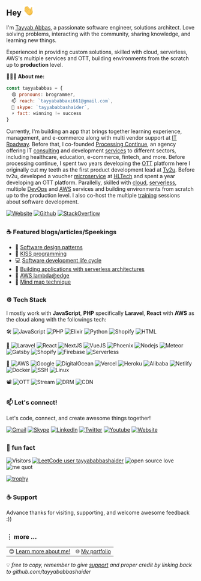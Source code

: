 ## Hey <img src="./Hi.gif" width="29px">
I'm <a href="https://tayyababbashaider.github.io" target="_blank" title="Tayyab Abbas">Tayyab Abbas</a>, a passionate software engineer, solutions architect. Love solving problems, interacting with the community, sharing knowledge, and learning new things.

Experienced in providing custom solutions, skilled with cloud, serverless, AWS's multiple services and OTT, building environments from the scratch up to **production** level.</br>

**🙋🏻‍♂️ About me:**
```js
const tayyababbas = {
  😄 pronouns: brogrammer,
  📫 reach: `tayyababbaxi661@gmail.com`,
  💬 skype: `tayyababbashaider`,
  ⚡ fact: winning != success
}
```

Currently, I'm building an app that brings together learning experience, management, and e-commerce along with multi vendor support at <a target="_blank" href="https://itroadway.com">IT Roadway</a>. Before that, I co-founded <a target="_blank" href="https://processingcontinue.com">Processing Continue</a>, an agency offering IT <a target="_blank" href="#">consulting</a> and development <a target="_blank" href="#" >services</a> to different sectors, including healthcare, education, e-commerce, fintech, and more.
Before processing continue, I spent two years developing the <a target="_blank" href="#" >OTT</a> platform here I originally cut my teeth as the first product development lead at <a target="_blank" href="https://www.linkedin.com/company/tv2ulahore">Tv2u</a>.
Before tv2u, developed a voucher <a target="_blank" href="#" >microservice</a> at <a target="_blank" href="https://www.hltech.io">HLTech</a> and spent a year developing an OTT platform.
Parallelly, skilled with <a target="_blank" href="#" >cloud</a>, <a target="_blank" href="#" >serverless</a>, multiple <a target="_blank" href="#" >DevOps</a> and <a target="_blank" href="#" >AWS</a> services and building environments from scratch up to the production level.
I also co-host the multiple <a target="_blank" href="#" >training</a> sessions about software development.

[![Website](https://img.shields.io/badge/-tayyababbashaider.github.io-0078D4?style=flat&logo=Homepage&logoColor=white)](https://tayyababbashaider.github.io/)
[![Github](https://img.shields.io/badge/-@tayyababbashaider-000?style=flat&logo=Github&logoColor=white)](https://tayyababbashaider.github.io/)
[![StackOverflow](https://img.shields.io/badge/tayyababbashaider-%23F58025?style=flat&logo=stackoverflow&logoColor=white)](https://stackoverflow.com/users/17666468/tayyababbashaider)

##

### ☕️ Featured blogs/articles/Speekings
- 📖 [Software design patterns](https://tayyababbashaider.github.io/)
- 🚀 [KISS programming](https://tayyababbashaider.github.io/)
- 💻 [Software development life cycle](https://tayyababbashaider.github.io/)
- 🌟 [Building applications with serverless architectures](https://tayyababbashaider.github.io/)
- 👏 [AWS lambda@edge](https://tayyababbashaider.github.io/)
- 🧠 [Mind map technique](https://tayyababbashaider.github.io/)

##

### ⚙️ Tech Stack
I mostly work with **JavaScript**, **PHP** specifically **Laravel**, **React** with **AWS** as the cloud along with the followings tech:

🛠️ ![JavaScript](https://img.shields.io/badge/JavaScript-F7DF1E?logo=javascript&logoColor=black)
![PHP](https://img.shields.io/badge/PHP-777BB4?logo=php&logoColor=white)
![Elixir](https://img.shields.io/badge/Elixir-4B275F?logo=elixir&logoColor=white)
![Python](https://img.shields.io/badge/Python-3776AB?logo=python&logoColor=white)
![Shopify](https://img.shields.io/badge/Liquid-7AB55C?logo=shopify&logoColor=white)
![HTML](https://img.shields.io/badge/HTML-E34F26?logo=html5&logoColor=white)

🧪 ![Laravel](https://img.shields.io/badge/Laravel-FF2D20?logo=laravel&logoColor=white)
![React](https://img.shields.io/badge/React-20232A?logo=react&logoColor=61DAFB)
![NextJS](https://img.shields.io/badge/Next-000000?logo=nextdotjs&logoColor=white)
![VueJS](https://img.shields.io/badge/Vue-4FC08D?logo=vuedotjs&logoColor=white)
![Phoenix](https://img.shields.io/badge/Phoenix-FD4F00?logo=phoenixframework&logoColor=white)
![Nodejs](https://img.shields.io/badge/Node-43853D?logo=node.js&logoColor=white)
![Meteor](https://img.shields.io/badge/Meteor-DE4F4F?logo=meteor&logoColor=white)
![Gatsby](https://img.shields.io/badge/Gatsby-663399?logo=gatsby&logoColor=white)
![Shopify](https://img.shields.io/badge/Shopify-7AB55C?logo=shopify&logoColor=white)
![Firebase](https://img.shields.io/badge/Firebase-DD2C00?logo=firebase&logoColor=white)
![Serverless](https://img.shields.io/badge/Serverless-FD5750?logo=serverless&logoColor=white)

[comment]: ![Nginx](https://img.shields.io/badge/nginx-009639?logo=nginx&logoColor=white)
[comment]: ![Apache](https://img.shields.io/badge/apache-D22128?logo=apache&logoColor=white)
[comment]: ![LiteSpeed](https://img.shields.io/badge/LiteSpeed-yellow?logo=litespeed&logoColor=white)

🚀 ![AWS](https://img.shields.io/badge/AWS-232F3E?logo=amazonwebservices&logoColor=white)
![Google](https://img.shields.io/badge/Google-4285F4?logo=googlecloud&logoColor=white)
![DigitalOcean](https://img.shields.io/badge/DigitalOcean-0080FF?logo=digitalocean&logoColor=white)
![Vercel](https://img.shields.io/badge/Vercel-000000?logo=vercel&logoColor=white)
![Heroku](https://img.shields.io/badge/Heroku-430098?logo=heroku&logoColor=white)
![Alibaba](https://img.shields.io/badge/Alibaba-FF6A00?logo=alibabadotcom&logoColor=white)
![Netlify](https://img.shields.io/badge/Netlify-00C7B7?logo=netlify&logoColor=white)
![Docker](https://img.shields.io/badge/-Docker-2496ED?logo=docker&logoColor=white)
![SSH](https://img.shields.io/badge/-SSH-000000?logo=termius&logoColor=white)
![Linux](https://img.shields.io/badge/-Linux-FCC624?logo=linux&logoColor=white)

📽️ ![OTT](https://img.shields.io/badge/OTT-%23F58025?logo=&logoColor=white)
![Stream](https://img.shields.io/static/v1.svg?label=Stream&message=HLS%20|%20DASH%20&style=flat&color=blue&labelColor=232F3E)
![DRM](https://img.shields.io/static/v1.svg?label=DRM&message=Widevine%20|%20PlayReady%20|%20FairPlay&style=flat&color=blue&labelColor=232F3E)
![CDN](https://img.shields.io/static/v1.svg?label=CDN&message=Akamai%20|%20Cloudflare%20|%20Amazon%20CloudFront&style=flat&color=blue&labelColor=232F3E)

[comment]: ![Git](https://img.shields.io/badge/-Git-F05032?logo=git&logoColor=white)
[comment]: ![Jira](https://img.shields.io/badge/-Jira-0052CC?logo=jira&logoColor=white)

##

### 📫 Let's connect!
Let's code, connect, and create awesome things together!

[![Gmail](https://img.shields.io/badge/-tayyababbaxi661@gmail.com-c14438?style=flat&logo=Gmail&logoColor=white)](mailto:tayyababbaxi661@gmail.com)
[![Skype](https://img.shields.io/static/v1.svg?label=Skype&message=tayyababbashaider&style=flat&color=blue)](https://join.skype.com/invite/wfHtrH7tedlg)
[![LinkedIn](https://img.shields.io/static/v1.svg?label=LinkedIn&message=tayyababbashaider&logo=linkedin&style=flat&color=blue)](https://www.linkedin.com/in/tayyababbashaider/)
[![Twitter](https://img.shields.io/badge/-tayyababbashaider-000?style=flat&logo=X&logoColor=white)](https://x.com/tayyababbashaider)
[![Youtube](https://img.shields.io/badge/-@tayyababbashaider-c14438?style=flat&logo=Youtube&logoColor=white)](https://www.youtube.com/@tayyababbashaider)
[![Website](https://img.shields.io/badge/-tayyababbashaider.github.io-0078D4?style=flat&logo=Homepage&logoColor=white)](https://tayyababbashaider.github.io/)

##

### 🍿 fun fact

![Visitors](https://api.visitorbadge.io/api/visitors?path=tayyababbashaider&countColor=%232ccce4&style=flat&labelStyle=upper)
[![LeetCode user tayyababbashaider](https://img.shields.io/badge/dynamic/json?style=flat&labelColor=black&color=%23ffa116&label=Solved&query=solvedOverTotal&url=https%3A%2F%2Fleetcode-badge.vercel.app%2Fapi%2Fusers%2Ftayyababbashaider&logo=leetcode&logoColor=yellow)](https://leetcode.com/tayyababbashaider/)
![open source love](https://img.shields.io/badge/Open%20Source-♥️-43853D)
![me quot](https://img.shields.io/badge/❝❞%20winning%20!=%20success-2496ED?style=flat)

[![trophy](https://github-profile-trophy.vercel.app/?username=tayyababbashaider&theme=flat&margin-w=5&margin-h=5&no-bg=true&no-frame=true)](https://tayyababbashaider.github.io)

[comment]: [![](https://ossrank.com/widget/873034)](https://ossrank.com/c/873034-tayyababbashaider)

##

### ☕️ Support
Advance thanks for visiting, supporting, and welcome awesome feedback :))

<!-- [![ko-fi](https://ko-fi.com/img/githubbutton_sm.svg)](https://ko-fi.com/P5P018ZSIU)
[![Support me on Patreon](https://img.shields.io/badge/Support%20me%20on%20Patreon-000?style=for-the-badge&logo=patreon&logoColor=white)](https://www.patreon.com/bePatron?u=156223860) -->

##

### ⋮ more ...

<table>
  <tr>
    <td>😊&nbsp;<a href="https://www.google.com/search?q=tayyababbashaider+github">Learn more about me!</a></td>
    <td>🌐&nbsp;<a href="https://tayyababbashaider.github.io/">My portfolio</a></td>
  </tr>
</table>

💡 _free to copy, remember to give [support](https://ko-fi.com/P5P018ZSIU) and proper credit by linking back to github.com/tayyababbashaider_
